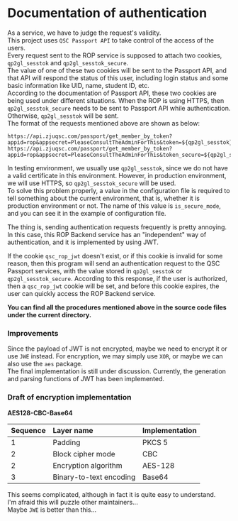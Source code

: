 # Documentation of authentication

As a service, we have to judge the request's validity.  
This project uses `QSC Passport API` to take control of the access of the users.  
Every request sent to the ROP service is supposed to attach two cookies, `qp2gl_sesstok` and `qp2gl_sesstok_secure`.  
The value of one of these two cookies will be sent to the Passport API, and that API will respond the status of this user, including login status and some basic information like UID, name, student ID, etc.  
According to the documentation of Passport API, these two cookies are being used under different situations. When the ROP is using HTTPS, then `qp2gl_sesstok_secure` needs to be sent to Passport API while authentication. Otherwise, `qp2gl_sesstok` will be sent.  
The format of the requests mentioned above are shown as below:  
```shell
https://api.zjuqsc.com/passport/get_member_by_token?appid=rop&appsecret=PleaseConsultTheAdminForThis&token=${qp2gl_sesstok}
https://api.zjuqsc.com/passport/get_member_by_token?appid=rop&appsecret=PleaseConsultTheAdminForThis&token_secure=${qp2gl_sesstok_secure}
```
In testing environment, we usually use `qp2gl_sesstok`, since we do not have a valid certificate in this environment. However, in production environment, we will use HTTPS, so `qp2gl_sesstok_secure` will be used.  
To solve this problem properly, a value in the configuration file is required to tell something about the current environment, that is, whether it is production environment or not. The name of this value is `is_secure_mode`, and you can see it in the example of configuration file.  

The thing is, sending authentication requests frequently is pretty annoying. 
In this case, this ROP Backend service has an "independent" way of authentication, and it is implemented by using JWT.  

If the cookie `qsc_rop_jwt` doesn't exist, or if this cookie is invalid for some reason, then this program will send an authentication request to the QSC Passport services, with the value stored in `qp2gl_sesstok` or `qp2gl_sesstok_secure`. 
According to this response, if the user is authorized, then a `qsc_rop_jwt` cookie will be set, and before this cookie expires, the user can quickly access the ROP Backend service.

**You can find all the procedures mentioned above in the source code files under the current directory.**



### Improvements
Since the payload of JWT is not encrypted, maybe we need to encrypt it or use `JWE` instead. For encryption, we may simply use `XOR`, or maybe we can also use the `aes` package.  
The final implementation is still under discussion. Currently, the generation and parsing functions of JWT has been implemented.  

### Draft of encryption implementation
**AES128-CBC-Base64**  

| Sequence | Layer name | Implementation |
| :--- | :--- | :------------ |
| 1 | Padding | PKCS 5 |
| 2 | Block cipher mode | CBC |
| 2 | Encryption algorithm | AES-128 |
| 3 | Binary-to-text encoding | Base64 |

This seems complicated, although in fact it is quite easy to understand.  
I'm afraid this will puzzle other maintainers...  
Maybe `JWE` is better than this...  
